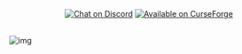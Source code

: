 <div align="center">
  <a href="https://discord.gg/AEaCzCTUwQ">
  <img src="https://cdn.jsdelivr.net/npm/@intergrav/devins-badges@3.1.2/assets/compact/social/discord-singular_vector.svg" alt="Chat on Discord"></a>

  <a href="https://www.curseforge.com/members/terrafirmagreg/projects">
  <img src="https://cdn.jsdelivr.net/npm/@intergrav/devins-badges/assets/compact/available/curseforge_vector.svg" alt="Available on СurseForge"></a>
  <br/>
</div>
<br/>

![img](https://github.com/TerraFirmaGreg-Team/.github/blob/main/branding/title/v3/5032x1024_with_stars.png?raw=true)
